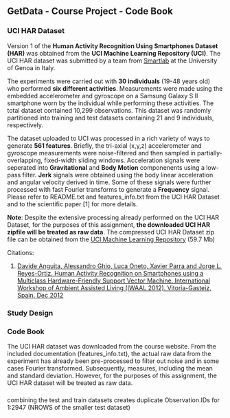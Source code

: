 ## GetData - Course Project - Code Book

### UCI HAR Dataset
Version 1 of the **Human Activity Recognition Using Smartphones Dataset (HAR)** was obtained from the **UCI Machine Learning Repository (UCI)**. The UCI HAR dataset was submitted by a team from [Smartlab](https://sites.google.com/site/smartlabunige/home) at the University of Genoa in Italy. 

The experiments were carried out with **30 individuals** (19-48 years old) who performed **six different activities**. Measurements were made using the embedded accelerometer and gyroscope on a Samsung Galaxy S II smartphone worn by the individual while performing these activities. The total dataset contained 10,299 observations. This dataset was randomly partitioned into training and test datasets containing 21 and 9 individuals, respectively. 

The dataset uploaded to UCI was processed in a rich variety of ways to generate **561 features**. Briefly, the tri-axial (x,y,z) accelerometer and gyroscope measurements were noise-filtered and then sampled in partially-overlapping, fixed-width sliding windows. Acceleration signals were seperated into **Gravitational** and **Body Motion** componenents using a low-pass filter. **Jerk** signals were obtained using the body linear acceleration and angular velocity derived in time. Some of these signals were further processed with fast Fourier transforms to generate a **Frequency** signal.  Please refer to README.txt and features_info.txt from the UCI HAR Dataset and to the scientific paper [1] for more details. 

**Note**: Despite the extensive processing already performed on the UCI HAR Dataset, for the purposes of this assignment, **the downloaded UCI HAR zipfile will be treated as raw data**. The compressed UCI HAR Dataset zip file can be obtained from the [UCI Machine Learning Repository](http://archive.ics.uci.edu/ml/datasets/Human+Activity+Recognition+Using+Smartphones) (59.7 Mb)

Citations:  
1. [Davide Anguita, Alessandro Ghio, Luca Oneto, Xavier Parra and Jorge L. Reyes-Ortiz. Human Activity Recognition on Smartphones using a Multiclass Hardware-Friendly Support Vector Machine. International Workshop of Ambient Assisted Living (IWAAL 2012). Vitoria-Gasteiz, Spain. Dec 2012](http://link.springer.com/chapter/10.1007%2F978-3-642-35395-6_30)

### Study Design

#### 


### Code Book
The UCI HAR dataset was downloaded from the course website. From the included documentation (features_info.txt), the actual raw data from the experiment has already been pre-processed to filter out noise and in some cases Fourier transformed. Subsequently,  measures, including the mean and standard deviation. However, for the purposes of this assignment, the UCI HAR dataset will be treated as raw data.

###
combining the test and train datasets creates duplicate Observation.IDs for 1:2947 (NROWS of the smaller test dataset)
